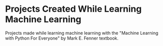 # Projects Created While Learning Machine Learning
Projects made while learning machine learning with the "Machine Learning with Python For Everyone" by Mark E. Fenner textbook.
